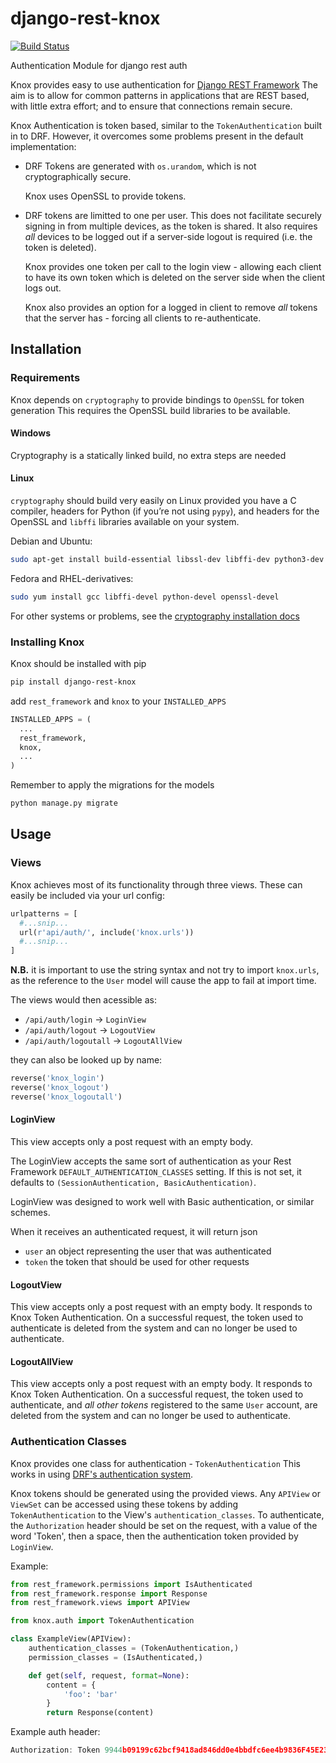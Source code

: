 # django-rest-knox
[![Build Status](https://travis-ci.org/James1345/django-rest-knox.svg?branch=develop)](https://travis-ci.org/James1345/django-rest-knox)

Authentication Module for django rest auth

Knox provides easy to use authentication for [Django REST Framework](http://www.django-rest-framework.org/)
The aim is to allow for common patterns in applications that are REST based,
with little extra effort; and to ensure that connections remain secure.

Knox Authentication is token based, similar to the `TokenAuthentication` built
in to DRF. However, it overcomes some problems present in the default implementation:

- DRF Tokens are generated with `os.urandom`, which is not cryptographically
  secure.

  Knox uses OpenSSL to provide tokens.
  
- DRF tokens are limitted to one per user. This does not facilitate securely
  signing in from multiple devices, as the token is shared. It also requires
  *all* devices to be logged out if a server-side logout is required (i.e. the
  token is deleted).

  Knox provides one token per call to the login view - allowing
  each client to have its own token which is deleted on the server side when the client
  logs out.

  Knox also provides an option for a logged in client to remove *all* tokens
  that the server has - forcing all clients to re-authenticate.

## Installation

### Requirements

Knox depends on `cryptography` to provide bindings to `OpenSSL` for token generation
This requires the OpenSSL build libraries to be available.

#### Windows
Cryptography is a statically linked build, no extra steps are needed

#### Linux
`cryptography` should build very easily on Linux provided you have a C compiler,
headers for Python (if you’re not using `pypy`), and headers for the OpenSSL and
`libffi` libraries available on your system.

Debian and Ubuntu:
```bash
sudo apt-get install build-essential libssl-dev libffi-dev python3-dev python-dev
```

Fedora and RHEL-derivatives:
```bash
sudo yum install gcc libffi-devel python-devel openssl-devel
```
For other systems or problems, see the [cryptography installation docs](https://cryptography.io/en/latest/installation/)

### Installing Knox
Knox should be installed with pip

```bash
pip install django-rest-knox
```

add `rest_framework` and `knox` to your `INSTALLED_APPS`

```python
INSTALLED_APPS = (
  ...
  rest_framework,
  knox,
  ...
)
```

Remember to apply the migrations for the models

```bash
python manage.py migrate
```

## Usage

### Views
Knox achieves most of its functionality through three views.
These can easily be included via your url config:

```python
urlpatterns = [
  #...snip...
  url(r'api/auth/', include('knox.urls'))
  #...snip...
]
```
**N.B.** it is important to use the string syntax and not try to import `knox.urls`,
as the reference to the `User` model will cause the app to fail at import time.

The views would then acessible as:

- `/api/auth/login` -> `LoginView`
- `/api/auth/logout` -> `LogoutView`
- `/api/auth/logoutall` -> `LogoutAllView`

they can also be looked up by name:

```python
reverse('knox_login')
reverse('knox_logout')
reverse('knox_logoutall')
```

#### LoginView
This view accepts only a post request with an empty body.

The LoginView accepts the same sort of authentication as your Rest Framework
`DEFAULT_AUTHENTICATION_CLASSES` setting. If this is not set, it defaults to
`(SessionAuthentication, BasicAuthentication)`.

LoginView was designed to work well with Basic authentication, or similar
schemes.

When it receives an authenticated request, it will return json
- `user` an object representing the user that was authenticated
- `token` the token that should be used for other requests

#### LogoutView
This view accepts only a post request with an empty body. It responds to Knox Token
Authentication. On a successful request, the token used to authenticate is deleted from the
system and can no longer be used to authenticate.

#### LogoutAllView
This view accepts only a post request with an empty body. It responds to Knox Token
Authentication. On a successful request, the token used to authenticate, and *all other tokens*
registered to the same `User` account, are deleted from the
system and can no longer be used to authenticate.

### Authentication Classes
Knox provides one class for authentication - `TokenAuthentication`
This works in using [DRF's authentication system](http://www.django-rest-framework.org/api-guide/authentication/).

Knox tokens should be generated using the provided views.
Any `APIView` or `ViewSet` can be accessed using these tokens by adding `TokenAuthentication`
to the View's `authentication_classes`.
To authenticate, the `Authorization` header should be set on the request, with a
value of the word 'Token', then a space, then the authentication token provided by
`LoginView`.

Example:
```python
from rest_framework.permissions import IsAuthenticated
from rest_framework.response import Response
from rest_framework.views import APIView

from knox.auth import TokenAuthentication

class ExampleView(APIView):
    authentication_classes = (TokenAuthentication,)
    permission_classes = (IsAuthenticated,)

    def get(self, request, format=None):
        content = {
            'foo': 'bar'
        }
        return Response(content)
```

Example auth header:

```javascript
Authorization: Token 9944b09199c62bcf9418ad846dd0e4bbdfc6ee4b9836F45E23A345
```
